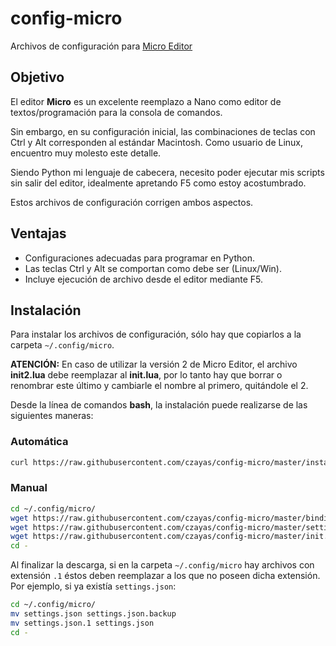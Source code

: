# config-micro

Archivos de configuración para [Micro Editor](https://micro-editor.github.io/)

## Objetivo

El editor **Micro** es un excelente reemplazo a Nano como editor de
textos/programación para la consola de comandos.

Sin embargo, en su configuración inicial, las combinaciones de teclas
con Ctrl y Alt corresponden al estándar Macintosh. Como usuario de Linux,
encuentro muy molesto este detalle.

Siendo Python mi lenguaje de cabecera, necesito poder ejecutar mis scripts
sin salir del editor, idealmente apretando F5 como estoy acostumbrado.

Estos archivos de configuración corrigen ambos aspectos.

## Ventajas

- Configuraciones adecuadas para programar en Python.
- Las teclas Ctrl y Alt se comportan como debe ser (Linux/Win).
- Incluye ejecución de archivo desde el editor mediante F5.

## Instalación

Para instalar los archivos de configuración, sólo hay que copiarlos a la carpeta `~/.config/micro`.

**ATENCIÓN:** En caso de utilizar la versión 2 de Micro Editor, el archivo **init2.lua** debe reemplazar al **init.lua**, por lo tanto hay que borrar o renombrar este último y cambiarle el nombre al primero, quitándole el 2.

Desde la línea de comandos **bash**, la instalación puede realizarse de las siguientes maneras:

### Automática

```bash
curl https://raw.githubusercontent.com/czayas/config-micro/master/install.sh | bash
```

### Manual

```bash
cd ~/.config/micro/
wget https://raw.githubusercontent.com/czayas/config-micro/master/bindings.json
wget https://raw.githubusercontent.com/czayas/config-micro/master/settings.json
wget https://raw.githubusercontent.com/czayas/config-micro/master/init.lua
cd -
```

Al finalizar la descarga, si en la carpeta `~/.config/micro` hay archivos con extensión `.1` éstos deben reemplazar a los que no poseen dicha extensión. Por ejemplo, si ya existía `settings.json`:

```bash
cd ~/.config/micro/
mv settings.json settings.json.backup
mv settings.json.1 settings.json
cd -
```
